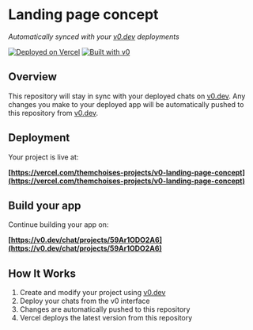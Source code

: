 # Landing page concept

*Automatically synced with your [v0.dev](https://v0.dev) deployments*

[![Deployed on Vercel](https://img.shields.io/badge/Deployed%20on-Vercel-black?style=for-the-badge&logo=vercel)](https://vercel.com/themchoises-projects/v0-landing-page-concept)
[![Built with v0](https://img.shields.io/badge/Built%20with-v0.dev-black?style=for-the-badge)](https://v0.dev/chat/projects/59Ar1ODO2A6)

## Overview

This repository will stay in sync with your deployed chats on [v0.dev](https://v0.dev).
Any changes you make to your deployed app will be automatically pushed to this repository from [v0.dev](https://v0.dev).

## Deployment

Your project is live at:

**[https://vercel.com/themchoises-projects/v0-landing-page-concept](https://vercel.com/themchoises-projects/v0-landing-page-concept)**

## Build your app

Continue building your app on:

**[https://v0.dev/chat/projects/59Ar1ODO2A6](https://v0.dev/chat/projects/59Ar1ODO2A6)**

## How It Works

1. Create and modify your project using [v0.dev](https://v0.dev)
2. Deploy your chats from the v0 interface
3. Changes are automatically pushed to this repository
4. Vercel deploys the latest version from this repository
